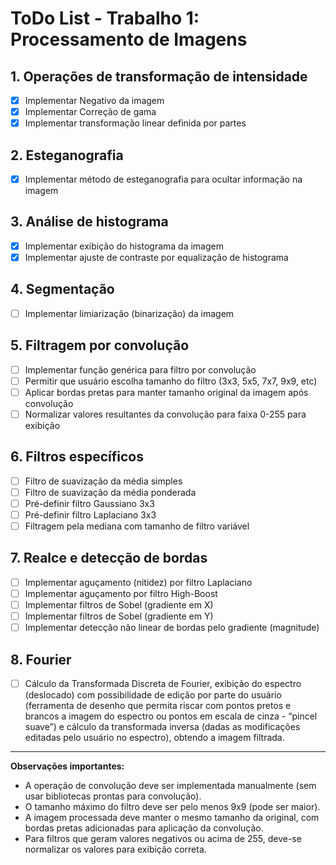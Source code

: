 # ToDo List - Trabalho 1: Processamento de Imagens

## 1. Operações de transformação de intensidade
- [x] Implementar Negativo da imagem
- [x] Implementar Correção de gama
- [x] Implementar transformação linear definida por partes

## 2. Esteganografia
- [x] Implementar método de esteganografia para ocultar informação na imagem

## 3. Análise de histograma
- [x] Implementar exibição do histograma da imagem
- [x] Implementar ajuste de contraste por equalização de histograma

## 4. Segmentação
- [ ] Implementar limiarização (binarização) da imagem

## 5. Filtragem por convolução
- [ ] Implementar função genérica para filtro por convolução
- [ ] Permitir que usuário escolha tamanho do filtro (3x3, 5x5, 7x7, 9x9, etc)
- [ ] Aplicar bordas pretas para manter tamanho original da imagem após convolução
- [ ] Normalizar valores resultantes da convolução para faixa 0-255 para exibição

## 6. Filtros específicos
- [ ] Filtro de suavização da média simples
- [ ] Filtro de suavização da média ponderada
- [ ] Pré-definir filtro Gaussiano 3x3
- [ ] Pré-definir filtro Laplaciano 3x3
- [ ] Filtragem pela mediana com tamanho de filtro variável

## 7. Realce e detecção de bordas
- [ ] Implementar aguçamento (nitidez) por filtro Laplaciano
- [ ] Implementar aguçamento por filtro High-Boost
- [ ] Implementar filtros de Sobel (gradiente em X)
- [ ] Implementar filtros de Sobel (gradiente em Y)
- [ ] Implementar detecção não linear de bordas pelo gradiente (magnitude)

## 8. Fourier

- [ ] Cálculo da Transformada Discreta de Fourier, exibição do espectro (deslocado) com possibilidade de edição por parte do usuário (ferramenta de desenho que permita riscar com pontos pretos e brancos a imagem do espectro ou pontos em escala de cinza - “pincel suave”) e cálculo da transformada inversa (dadas as modificações editadas pelo usuário no espectro), obtendo a imagem filtrada.

---

**Observações importantes:**
- A operação de convolução deve ser implementada manualmente (sem usar bibliotecas prontas para convolução).
- O tamanho máximo do filtro deve ser pelo menos 9x9 (pode ser maior).
- A imagem processada deve manter o mesmo tamanho da original, com bordas pretas adicionadas para aplicação da convolução.
- Para filtros que geram valores negativos ou acima de 255, deve-se normalizar os valores para exibição correta.
